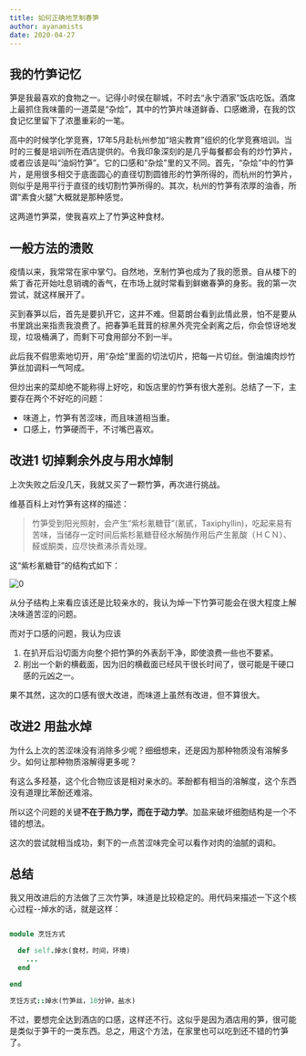 ```yaml
---
title: 如何正确地烹制春笋
author: ayanamists
date: 2020-04-27
---
```


## 我的竹笋记忆

笋是我最喜欢的食物之一。记得小时侯在聊城，不时去“永宁酒家”饭店吃饭。酒席上最抓住我味蕾的一道菜是“杂烩”，其中的竹笋片味道鲜香、口感嫩滑，在我的饮食记忆里留下了浓墨重彩的一笔。

高中的时候学化学竞赛，17年5月赴杭州参加“培尖教育”组织的化学竞赛培训。当时的三餐是培训所在酒店提供的。令我印象深刻的是几乎每餐都会有的炒竹笋片，或者应该是叫“油焖竹笋”。它的口感和“杂烩”里的又不同。首先，“杂烩”中的竹笋片，是用很多相交于底面圆心的直径切割圆锥形的竹笋所得的，而杭州的竹笋片，则似乎是用平行于直径的线切割竹笋所得的。其次，杭州的竹笋有浓厚的油香，所谓“素食火腿”大概就是那种感觉。

这两道竹笋菜，使我喜欢上了竹笋这种食材。

## 一般方法的溃败

疫情以来，我常常在家中掌勺。自然地，烹制竹笋也成为了我的愿景。自从楼下的紫丁香花开始吐息销魂的香气，在市场上就时常看到鲜嫩春笋的身影。我的第一次尝试，就这样展开了。

买到春笋以后，首先是要扒开它，这并不难。但葛朗台看到此情此景，怕不是要从书里跳出来指责我浪费了。把春笋毛茸茸的棕黑外壳完全剥离之后，你会惊讶地发现，垃圾桶满了，而剩下可食用部分不到一半。

此后我不假思索地切开，用“杂烩”里面的切法切片，把每一片切丝。倒油煸肉炒竹笋丝加调料一气呵成。

但炒出来的菜却绝不能称得上好吃，和饭店里的竹笋有很大差别。总结了一下，主要存在两个不好吃的问题：

+ 味道上，竹笋有苦涩味，而且味道相当重。
+ 口感上，竹笋硬而干，不讨嘴巴喜欢。

## 改进1 切掉剩余外皮与用水焯制

上次失败之后没几天，我就又买了一颗竹笋，再次进行挑战。

维基百科上对竹笋有这样的描述：

> 竹笋受到阳光照射，会产生“紫杉氰糖苷”(氰甙，Taxiphyllin)，吃起来易有苦味，当储存一定时间后紫杉氰糖苷经水解酶作用后产生氰酸（ＨＣＮ）、醛或酮类，应尽快煮沸杀青处理。

这“紫杉氰糖苷”的结构式如下：

![0](https://pic.downk.cc/item/5ea6deacc2a9a83be5bf582e.png)

从分子结构上来看应该还是比较亲水的，我认为焯一下竹笋可能会在很大程度上解决味道苦涩的问题。

而对于口感的问题，我认为应该

1. 在扒开后沿切面方向整个把竹笋的外表刮干净，即使浪费一些也不要紧。
2. 削出一个新的横截面，因为旧的横截面已经风干很长时间了，很可能是干硬口感的元凶之一。

果不其然，这次的口感有很大改进，而味道上虽然有改进，但不算很大。

## 改进2 用盐水焯

为什么上次的苦涩味没有消除多少呢？细细想来，还是因为那种物质没有溶解多少。如何让那种物质溶解得更多呢？

有这么多羟基，这个化合物应该是相对亲水的。苯酚都有相当的溶解度，这个东西没有道理比苯酚还难溶。

所以这个问题的关键**不在于热力学，而在于动力学**。加盐来破坏细胞结构是一个不错的想法。

这次的尝试就相当成功，剩下的一点苦涩味完全可以看作对肉的油腻的调和。

## 总结

我又用改进后的方法做了三次竹笋，味道是比较稳定的。用代码来描述一下这个核心过程--焯水的话，就是这样：

```ruby

module 烹饪方式

  def self.焯水(食材，时间，环境)
    ...
  end

end

烹饪方式::焯水(竹笋丝，10分钟，盐水)

```

不过，要想完全达到酒店的口感，这样还不行。这似乎是因为酒店用的笋，很可能是类似于笋干的一类东西。总之，用这个方法，在家里也可以吃到还不错的竹笋了。
